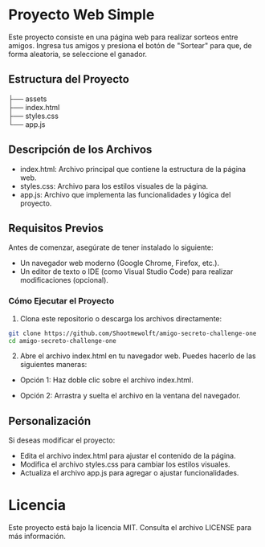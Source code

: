 # Proyecto Web Simple
Este proyecto consiste en una página web para realizar sorteos entre amigos. Ingresa tus amigos y presiona el botón de "Sortear" para que, de forma aleatoria, se seleccione el ganador.

## Estructura del Proyecto
├── assets <br />
├── index.html <br />
├── styles.css <br />
└── app.js <br />

## Descripción de los Archivos
- index.html: Archivo principal que contiene la estructura de la página web.
- styles.css: Archivo para los estilos visuales de la página.
- app.js: Archivo que implementa las funcionalidades y lógica del proyecto.

## Requisitos Previos
Antes de comenzar, asegúrate de tener instalado lo siguiente:

- Un navegador web moderno (Google Chrome, Firefox, etc.).
- Un editor de texto o IDE (como Visual Studio Code) para realizar modificaciones (opcional).

### Cómo Ejecutar el Proyecto
1. Clona este repositorio o descarga los archivos directamente:
```bash
git clone https://github.com/Shootmewolft/amigo-secreto-challenge-one
cd amigo-secreto-challenge-one
```

2. Abre el archivo index.html en tu navegador web. Puedes hacerlo de las siguientes maneras:
- Opción 1: Haz doble clic sobre el archivo index.html.
  
- Opción 2: Arrastra y suelta el archivo en la ventana del navegador.

## Personalización
Si deseas modificar el proyecto:

- Edita el archivo index.html para ajustar el contenido de la página.
- Modifica el archivo styles.css para cambiar los estilos visuales.
- Actualiza el archivo app.js para agregar o ajustar funcionalidades.

# Licencia
Este proyecto está bajo la licencia MIT. Consulta el archivo LICENSE para más información.
